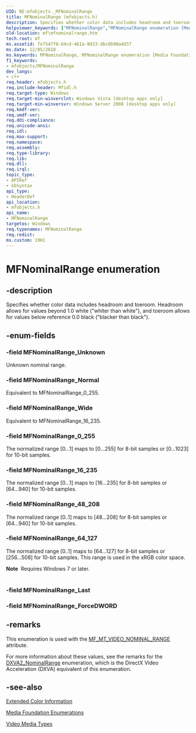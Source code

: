 ```yaml
---
UID: NE:mfobjects._MFNominalRange
title: MFNominalRange (mfobjects.h)
description: Specifies whether color data includes headroom and toeroom.
helpviewer_keywords: ["MFNominalRange","MFNominalRange enumeration [Media Foundation]","MFNominalRange_0_255","MFNominalRange_16_235","MFNominalRange_48_208","MFNominalRange_64_127","MFNominalRange_Normal","MFNominalRange_Unknown","MFNominalRange_Wide","fe7547f8-84cd-461a-8d33-dbc0b90add37","mf.mfnominalrange","mfobjects/MFNominalRange","mfobjects/MFNominalRange_0_255","mfobjects/MFNominalRange_16_235","mfobjects/MFNominalRange_48_208","mfobjects/MFNominalRange_64_127","mfobjects/MFNominalRange_Normal","mfobjects/MFNominalRange_Unknown","mfobjects/MFNominalRange_Wide"]
old-location: mf\mfnominalrange.htm
tech.root: mf
ms.assetid: fe7547f8-84cd-461a-8d33-dbc0b90add37
ms.date: 12/05/2018
ms.keywords: MFNominalRange, MFNominalRange enumeration [Media Foundation], MFNominalRange_0_255, MFNominalRange_16_235, MFNominalRange_48_208, MFNominalRange_64_127, MFNominalRange_Normal, MFNominalRange_Unknown, MFNominalRange_Wide, fe7547f8-84cd-461a-8d33-dbc0b90add37, mf.mfnominalrange, mfobjects/MFNominalRange, mfobjects/MFNominalRange_0_255, mfobjects/MFNominalRange_16_235, mfobjects/MFNominalRange_48_208, mfobjects/MFNominalRange_64_127, mfobjects/MFNominalRange_Normal, mfobjects/MFNominalRange_Unknown, mfobjects/MFNominalRange_Wide
f1_keywords:
- mfobjects/MFNominalRange
dev_langs:
- c++
req.header: mfobjects.h
req.include-header: Mfidl.h
req.target-type: Windows
req.target-min-winverclnt: Windows Vista [desktop apps only]
req.target-min-winversvr: Windows Server 2008 [desktop apps only]
req.kmdf-ver: 
req.umdf-ver: 
req.ddi-compliance: 
req.unicode-ansi: 
req.idl: 
req.max-support: 
req.namespace: 
req.assembly: 
req.type-library: 
req.lib: 
req.dll: 
req.irql: 
topic_type:
- APIRef
- kbSyntax
api_type:
- HeaderDef
api_location:
- mfobjects.h
api_name:
- MFNominalRange
targetos: Windows
req.typenames: MFNominalRange
req.redist: 
ms.custom: 19H1
---
```


# MFNominalRange enumeration


## -description


Specifies whether color data includes headroom and toeroom. Headroom allows for values beyond 1.0 white ("whiter than white"), and toeroom allows for values below reference 0.0 black ("blacker than black").
        
      


## -enum-fields




### -field MFNominalRange_Unknown

Unknown nominal range.
          


### -field MFNominalRange_Normal

Equivalent to MFNominalRange_0_255.
          


### -field MFNominalRange_Wide

Equivalent to MFNominalRange_16_235.
          


### -field MFNominalRange_0_255

The normalized range [0...1] maps to [0...255] for 8-bit samples or [0...1023] for 10-bit samples.
          


### -field MFNominalRange_16_235

The normalized range [0...1] maps to [16...235] for 8-bit samples or [64...940] for 10-bit samples.
          


### -field MFNominalRange_48_208

The normalized range [0..1] maps to [48...208] for 8-bit samples or [64...940] for 10-bit samples.
          


### -field MFNominalRange_64_127

The normalized range [0..1] maps to [64...127] for 8-bit samples or [256...508] for 10-bit samples. This range is used in the xRGB color space.

<div class="alert"><b>Note</b>  Requires Windows 7 or later.</div>
<div> </div>

### -field MFNominalRange_Last


### -field MFNominalRange_ForceDWORD




## -remarks



This enumeration is used with the <a href="https://docs.microsoft.com/windows/desktop/medfound/mf-mt-video-nominal-range-attribute">MF_MT_VIDEO_NOMINAL_RANGE</a> attribute.
      

For more information about these values, see the remarks for the <a href="https://docs.microsoft.com/windows/desktop/api/dxva2api/ne-dxva2api-dxva2_nominalrange">DXVA2_NominalRange</a> enumeration, which is the DirectX Video Acceleration (DXVA) equivalent of this enumeration.
      




## -see-also




<a href="https://docs.microsoft.com/windows/desktop/medfound/extended-color-information">Extended Color Information</a>



<a href="https://docs.microsoft.com/windows/desktop/medfound/media-foundation-enumerations">Media Foundation Enumerations</a>



<a href="https://docs.microsoft.com/windows/desktop/medfound/video-media-types">Video Media Types</a>
 

 

